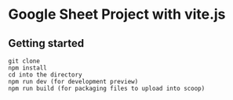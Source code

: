# Google Sheet Project with vite.js



## Getting started

```
git clone 
npm install
cd into the directory
npm run dev (for development preview)
npm run build (for packaging files to upload into scoop)
```
